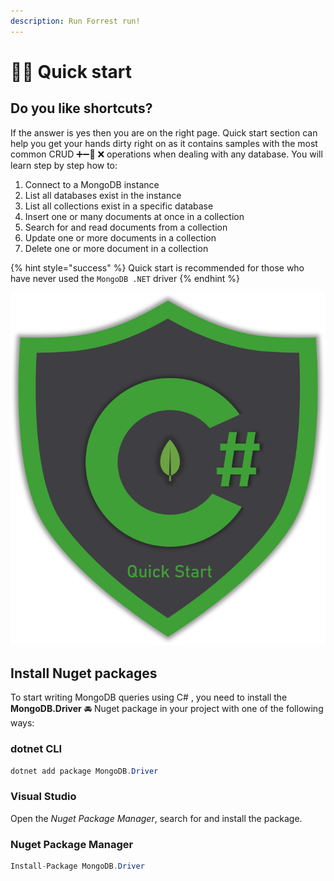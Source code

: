 ```yaml
---
description: Run Forrest run!
---
```


# 🏃‍♂️ Quick start

## Do you like shortcuts?

If the answer is yes then you are on the right page. Quick start section can help you get your hands dirty right on as it contains samples with the most common CRUD ➕➖📝 ❌ operations when dealing with any database. You will learn step by step how to:

1. Connect to a MongoDB instance
2. List all databases exist in the instance
3. List all collections exist in a specific database
4. Insert one or many documents at once in a collection
5. Search for and read documents from a collection
6. Update one or more documents in a collection
7. Delete one or more document in a collection

{% hint style="success" %}
Quick start is recommended for those who have never used the `MongoDB .NET` driver
{% endhint %}

![Quick Start with MongoDB .NET driver](../../.gitbook/assets/quick-start.png)

## Install Nuget packages

To start writing MongoDB queries using C\# , you need to install the **MongoDB.Driver** 🚘 Nuget package in your project with one of the following ways:

### dotnet CLI

```csharp
dotnet add package MongoDB.Driver
```

### Visual Studio

Open the _Nuget Package Manager_, search for and install the package.

### Nuget Package Manager

```csharp
Install-Package MongoDB.Driver
```


